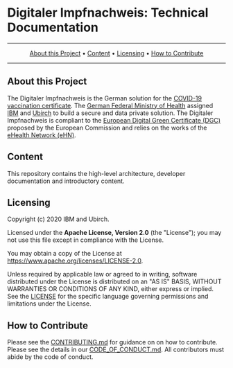 # Digitaler Impfnachweis: Technical Documentation

<p align="center">
 <!-- <a href="https://www.website-here.de/en/"><img src="icon-here.png" width="400"></a> -->
</p>

<hr />
<p align="center">
    <a href="#about-this-project">About this Project</a> •
    <a href="#who-we-are">Content</a> •
    <a href="#licensing">Licensing</a> •
    <a href="#how-to-contribute">How to Contribute</a>
</p>
<hr />

## About this Project

The Digitaler Impfnachweis is the German solution for the [COVID-19 vaccination certificate]((https://www.bundesgesundheitsministerium.de/coronavirus/faq-covid-19-impfung/faq-digitaler-impfnachweis.html)).
The [German Federal Ministry of Health](https://www.bundesgesundheitsministerium.de/en/en.html) assigned [IBM](https://www.ibm.com/) and  [Ubirch](https://ubirch.de/) to build a secure and data private solution.
The Digitaler Impfnachweis is compliant to the [European Digital Green Certificate (DGC)](https://ec.europa.eu/info/live-work-travel-eu/coronavirus-response/safe-covid-19-vaccines-europeans/covid-19-digital-green-certificates_en) proposed by the European Commission and relies on the works of the [eHealth Network (eHN)](https://ec.europa.eu/health/ehealth/covid-19_en).

## Content

This repository contains the high-level architecture, developer documentation and introductory content.

## Licensing

Copyright (c) 2020 IBM and Ubirch.

Licensed under the **Apache License, Version 2.0** (the "License"); you may not use this file except in compliance with the License.

You may obtain a copy of the License at https://www.apache.org/licenses/LICENSE-2.0.

Unless required by applicable law or agreed to in writing, software distributed under the License is distributed on an "AS IS" BASIS, WITHOUT WARRANTIES OR CONDITIONS OF ANY KIND, either express or implied. See the [LICENSE](./LICENSE) for the specific language governing permissions and limitations under the License.

## How to Contribute

Please see the [CONTRIBUTING.md](CONTRIBUTING.md) for guidance on on how to contribute. Please see the details in our [CODE_OF_CONDUCT.md](CODE_OF_CONDUCT.md). All contributors must abide by the code of conduct.
